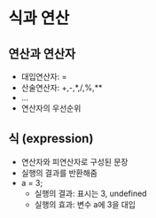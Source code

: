 # 식과 연산

## 연산과 연산자
- 대입연산자: =
- 산술연산자: +,-,*,/,%,**
- ...
- 연산자의 우선순위

## 식 (expression)
- 연산자와 피연산자로 구성된 문장
- 실행의 결과를 반환해줌
- a = 3;
  - 실행의 결과: 표시는 3, undefined
  - 실행의 효과: 변수 a에 3을 대입


